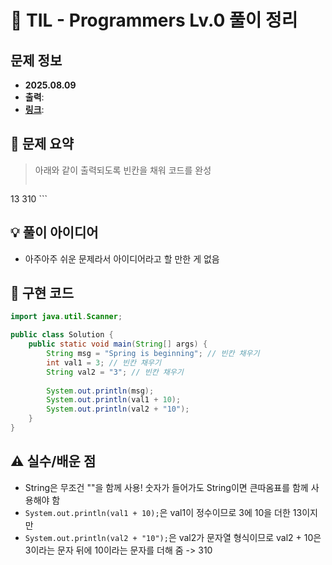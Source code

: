 # 📌 TIL - Programmers Lv.0 풀이 정리

## 문제 정보
- **2025.08.09**
- **출력**: 
- **[링크](https://school.programmers.co.kr/learn/courses/30/lessons/250133)**: 

## 📝 문제 요약
> 아래와 같이 출력되도록 빈칸을 채워 코드를 완성
>
> ```Spring is beginning
13
310
    ```

## 💡 풀이 아이디어
- 아주아주 쉬운 문제라서 아이디어라고 할 만한 게 없음 

## 🧩 구현 코드
```java
import java.util.Scanner;

public class Solution {
    public static void main(String[] args) {
        String msg = "Spring is beginning"; // 빈칸 채우기
        int val1 = 3; // 빈칸 채우기
        String val2 = "3"; // 빈칸 채우기
    
        System.out.println(msg);
        System.out.println(val1 + 10);
        System.out.println(val2 + "10");
    }
}
```


## ⚠️ 실수/배운 점
- String은 무조건 ""을 함께 사용! 숫자가 들어가도 String이면 큰따옴표를 함께 사용해야 함
- `System.out.println(val1 + 10);`은 val1이 정수이므로 3에 10을 더한 13이지만
- `System.out.println(val2 + "10");`은 val2가 문자열 형식이므로 val2 + 10은 3이라는 문자 뒤에 10이라는 문자를 더해 줌 -> 310